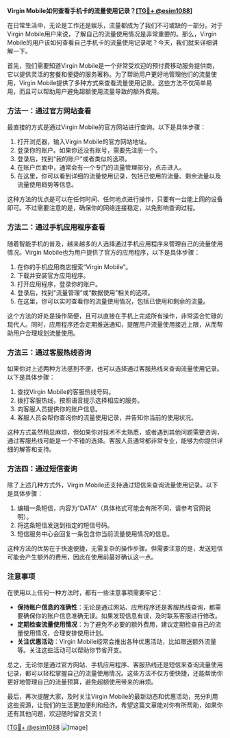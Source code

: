 **Virgin Mobile如何查看手机卡的流量使用记录？[[TG💪+ @esim1088](https://t.me/s/esim1088)]**

在日常生活中，无论是工作还是娱乐，流量都成为了我们不可或缺的一部分。对于Virgin Mobile用户来说，了解自己的流量使用情况是非常重要的。那么，Virgin Mobile的用户该如何查看自己手机卡的流量使用记录呢？今天，我们就来详细讲解一下。

首先，我们需要知道Virgin Mobile是一个非常受欢迎的预付费移动服务提供商，它以提供灵活的套餐和便捷的服务著称。为了帮助用户更好地管理他们的流量使用，Virgin Mobile提供了多种方式来查看流量使用记录。这些方法不仅简单易用，而且可以帮助用户避免超额使用流量导致的额外费用。

### 方法一：通过官方网站查看

最直接的方式是通过Virgin Mobile的官方网站进行查询。以下是具体步骤：

1. 打开浏览器，输入Virgin Mobile的官方网站地址。
2. 登录你的账户。如果你还没有账号，需要先注册一个。
3. 登录后，找到“我的账户”或者类似的选项。
4. 在账户页面中，通常会有一个专门的流量管理部分，点击进入。
5. 在这里，你可以看到详细的流量使用记录，包括已使用的流量、剩余流量以及流量使用趋势等信息。

这种方法的优点是可以在任何时间、任何地点进行操作，只要有一台能上网的设备即可。不过需要注意的是，确保你的网络连接稳定，以免影响查询过程。

### 方法二：通过手机应用程序查看

随着智能手机的普及，越来越多的人选择通过手机应用程序来管理自己的流量使用情况。Virgin Mobile也为用户提供了官方的应用程序，以下是具体步骤：

1. 在你的手机应用商店搜索“Virgin Mobile”。
2. 下载并安装官方应用程序。
3. 打开应用程序，登录你的账户。
4. 登录后，找到“流量管理”或“数据使用”相关的选项。
5. 在这里，你可以实时查看你的流量使用情况，包括已使用和剩余的流量。

这个方法的好处是操作简便，且可以直接在手机上完成所有操作，非常适合忙碌的现代人。同时，应用程序还会定期推送通知，提醒用户流量使用接近上限，从而帮助用户合理规划流量使用。

### 方法三：通过客服热线咨询

如果你对上述两种方法感到不便，也可以选择通过客服热线来查询流量使用记录。以下是具体步骤：

1. 查找Virgin Mobile的客服热线号码。
2. 拨打客服热线，按照语音提示选择相应的服务。
3. 向客服人员提供你的账户信息。
4. 客服人员会帮你查询你的流量使用记录，并告知你当前的使用状况。

这种方式虽然稍显麻烦，但如果你对技术不太熟悉，或者遇到其他问题需要咨询，通过客服热线可能是一个不错的选择。客服人员通常都非常专业，能够为你提供详细的解答和支持。

### 方法四：通过短信查询

除了上述几种方式外，Virgin Mobile还支持通过短信来查询流量使用记录。以下是具体步骤：

1. 编辑一条短信，内容为“DATA”（具体格式可能会有所不同，请参考官网说明）。
2. 将这条短信发送到指定的短信号码。
3. 短信服务中心会回复一条包含你当前流量使用情况的信息。

这种方法的优势在于快速便捷，无需复杂的操作步骤。但需要注意的是，发送短信可能会产生额外的费用，因此在使用前最好确认这一点。

### 注意事项

在使用以上任何一种方法时，都有一些注意事项需要牢记：

- **保持账户信息的准确性**：无论是通过网站、应用程序还是客服热线查询，都需要确保你的账户信息准确无误。如果发现信息有误，及时联系客服进行修改。
- **定期检查流量使用情况**：为了避免不必要的额外费用，建议定期检查自己的流量使用情况，合理安排使用计划。
- **关注优惠活动**：Virgin Mobile经常会推出各种优惠活动，比如赠送额外流量等。关注这些活动可以帮助你节省开支。

总之，无论你是通过官方网站、手机应用程序、客服热线还是短信来查询流量使用记录，都可以轻松掌握自己的流量使用情况。这些方法不仅方便快捷，还能帮助你更好地管理自己的流量预算，避免超额使用带来的麻烦。

最后，再次提醒大家，及时关注Virgin Mobile的最新动态和优惠活动，充分利用这些资源，让我们的生活更加便利和经济。希望这篇文章能对你有所帮助，如果你还有其他问题，欢迎随时留言交流！

[[TG💪+ @esim1088](https://t.me/s/esim1088) ![Image](https://i.postimg.cc/4NQfJmqS/Snipaste-2025-05-13-00-14-12.png)]